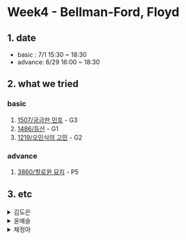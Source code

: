 # Week4 - Bellman-Ford, Floyd

## 1. date
- basic : 7/1 15:30 ~ 18:30
- advance: 6/29 16:00 ~ 18:30

## 2. what we tried
### basic   
1. [1507/궁금한 민호](https://www.acmicpc.net/problem/1507) - G3
2. [1486/등산](https://www.acmicpc.net/problem/1486) - G1
3. [1219/오민식의 고민](https://www.acmicpc.net/problem/1219) - G2

### advance   
1. [3860/할로윈 묘지](https://www.acmicpc.net/problem/3860) - P5   

## 3. etc
<details>
<summary>김도은</summary>
<div markdown="1">
  1. [1486] 등산
	
    * 하산하는 상황을 고려하지 않음

</div>
</details>
<details>
<summary>윤예슬</summary>
<div markdown="1">       


</div>
</details>

<details>
<summary>채정아</summary>
<div markdown="1">       

</div>
</details>

